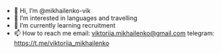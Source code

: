 - 👋 Hi, I’m @mikhailenko-vik
- 👀 I’m interested in languages and travelling
- 🌱 I’m currently learning recruitment
- 📫 How to reach me email: viktoriia.mikhailenko@gmail.com telegram: https://t.me/viktoriia_mikhailenko

<!---
mikhailenko-vik/mikhailenko-vik is a ✨ special ✨ repository because its `README.md` (this file) appears on your GitHub profile.
You can click the Preview link to take a look at your changes.
--->
